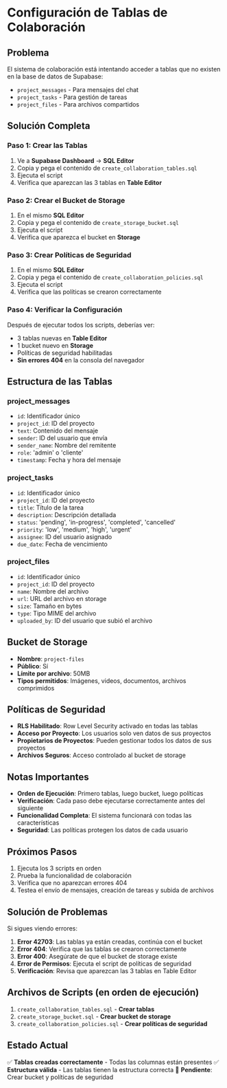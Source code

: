 # Configuración de Tablas de Colaboración

## Problema
El sistema de colaboración está intentando acceder a tablas que no existen en la base de datos de Supabase:
- `project_messages` - Para mensajes del chat
- `project_tasks` - Para gestión de tareas
- `project_files` - Para archivos compartidos

## Solución Completa

### Paso 1: Crear las Tablas
1. Ve a **Supabase Dashboard** → **SQL Editor**
2. Copia y pega el contenido de `create_collaboration_tables.sql`
3. Ejecuta el script
4. Verifica que aparezcan las 3 tablas en **Table Editor**

### Paso 2: Crear el Bucket de Storage
1. En el mismo **SQL Editor**
2. Copia y pega el contenido de `create_storage_bucket.sql`
3. Ejecuta el script
4. Verifica que aparezca el bucket en **Storage**

### Paso 3: Crear Políticas de Seguridad
1. En el mismo **SQL Editor**
2. Copia y pega el contenido de `create_collaboration_policies.sql`
3. Ejecuta el script
4. Verifica que las políticas se crearon correctamente

### Paso 4: Verificar la Configuración
Después de ejecutar todos los scripts, deberías ver:
- 3 tablas nuevas en **Table Editor**
- 1 bucket nuevo en **Storage**
- Políticas de seguridad habilitadas
- **Sin errores 404** en la consola del navegador

## Estructura de las Tablas

### project_messages
- `id`: Identificador único
- `project_id`: ID del proyecto
- `text`: Contenido del mensaje
- `sender`: ID del usuario que envía
- `sender_name`: Nombre del remitente
- `role`: 'admin' o 'cliente'
- `timestamp`: Fecha y hora del mensaje

### project_tasks
- `id`: Identificador único
- `project_id`: ID del proyecto
- `title`: Título de la tarea
- `description`: Descripción detallada
- `status`: 'pending', 'in-progress', 'completed', 'cancelled'
- `priority`: 'low', 'medium', 'high', 'urgent'
- `assignee`: ID del usuario asignado
- `due_date`: Fecha de vencimiento

### project_files
- `id`: Identificador único
- `project_id`: ID del proyecto
- `name`: Nombre del archivo
- `url`: URL del archivo en storage
- `size`: Tamaño en bytes
- `type`: Tipo MIME del archivo
- `uploaded_by`: ID del usuario que subió el archivo

## Bucket de Storage
- **Nombre**: `project-files`
- **Público**: Sí
- **Límite por archivo**: 50MB
- **Tipos permitidos**: Imágenes, videos, documentos, archivos comprimidos

## Políticas de Seguridad
- **RLS Habilitado**: Row Level Security activado en todas las tablas
- **Acceso por Proyecto**: Los usuarios solo ven datos de sus proyectos
- **Propietarios de Proyectos**: Pueden gestionar todos los datos de sus proyectos
- **Archivos Seguros**: Acceso controlado al bucket de storage

## Notas Importantes
- **Orden de Ejecución**: Primero tablas, luego bucket, luego políticas
- **Verificación**: Cada paso debe ejecutarse correctamente antes del siguiente
- **Funcionalidad Completa**: El sistema funcionará con todas las características
- **Seguridad**: Las políticas protegen los datos de cada usuario

## Próximos Pasos
1. Ejecuta los 3 scripts en orden
2. Prueba la funcionalidad de colaboración
3. Verifica que no aparezcan errores 404
4. Testea el envío de mensajes, creación de tareas y subida de archivos

## Solución de Problemas
Si sigues viendo errores:
1. **Error 42703**: Las tablas ya están creadas, continúa con el bucket
2. **Error 404**: Verifica que las tablas se crearon correctamente
3. **Error 400**: Asegúrate de que el bucket de storage existe
4. **Error de Permisos**: Ejecuta el script de políticas de seguridad
5. **Verificación**: Revisa que aparezcan las 3 tablas en Table Editor

## Archivos de Scripts (en orden de ejecución)
1. `create_collaboration_tables.sql` - **Crear tablas**
2. `create_storage_bucket.sql` - **Crear bucket de storage**
3. `create_collaboration_policies.sql` - **Crear políticas de seguridad**

## Estado Actual
✅ **Tablas creadas correctamente** - Todas las columnas están presentes
✅ **Estructura válida** - Las tablas tienen la estructura correcta
🔄 **Pendiente**: Crear bucket y políticas de seguridad
